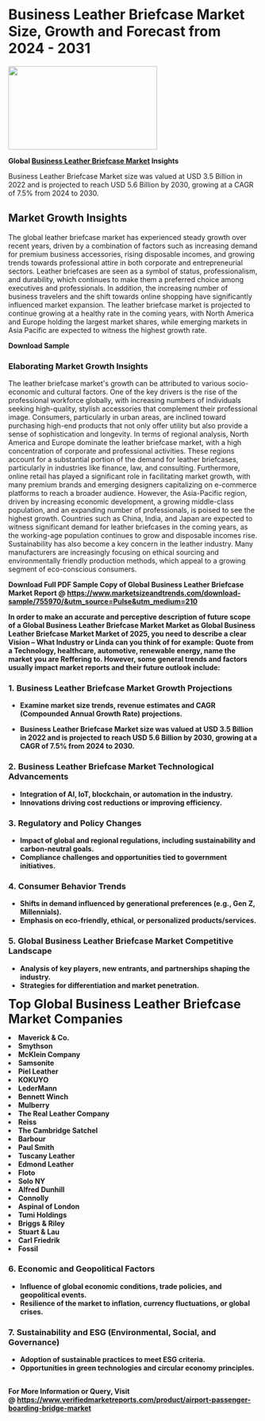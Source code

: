 <H1>Business Leather Briefcase Market Size, Growth and Forecast from 2024 - 2031</H1><img class="aligncenter size-medium wp-image-584254" src="https://thirdeyenews.in/wp-content/uploads/2024/09/Global-Market-Research-300x168.jpeg" alt="" width="300" height="168" /><p><strong>Global&nbsp;<a href="https://www.marketsizeandtrends.com/download-sample/755970/&amp;utm_source=Pulse&amp;utm_medium=210">Business Leather Briefcase Market</a> Insights</strong></p><p>Business Leather Briefcase Market size was valued at USD 3.5 Billion in 2022 and is projected to reach USD 5.6 Billion by 2030, growing at a CAGR of 7.5% from 2024 to 2030.</p><p><h2>Market Growth Insights</h2> <p>The global leather briefcase market has experienced steady growth over recent years, driven by a combination of factors such as increasing demand for premium business accessories, rising disposable incomes, and growing trends towards professional attire in both corporate and entrepreneurial sectors. Leather briefcases are seen as a symbol of status, professionalism, and durability, which continues to make them a preferred choice among executives and professionals. In addition, the increasing number of business travelers and the shift towards online shopping have significantly influenced market expansion. The leather briefcase market is projected to continue growing at a healthy rate in the coming years, with North America and Europe holding the largest market shares, while emerging markets in Asia Pacific are expected to witness the highest growth rate.</p> <p><strong>Download Sample</strong></p> <h3>Elaborating Market Growth Insights</h3> <p>The leather briefcase market's growth can be attributed to various socio-economic and cultural factors. One of the key drivers is the rise of the professional workforce globally, with increasing numbers of individuals seeking high-quality, stylish accessories that complement their professional image. Consumers, particularly in urban areas, are inclined toward purchasing high-end products that not only offer utility but also provide a sense of sophistication and longevity. In terms of regional analysis, North America and Europe dominate the leather briefcase market, with a high concentration of corporate and professional activities. These regions account for a substantial portion of the demand for leather briefcases, particularly in industries like finance, law, and consulting. Furthermore, online retail has played a significant role in facilitating market growth, with many premium brands and emerging designers capitalizing on e-commerce platforms to reach a broader audience. However, the Asia-Pacific region, driven by increasing economic development, a growing middle-class population, and an expanding number of professionals, is poised to see the highest growth. Countries such as China, India, and Japan are expected to witness significant demand for leather briefcases in the coming years, as the working-age population continues to grow and disposable incomes rise. Sustainability has also become a key concern in the leather industry. Many manufacturers are increasingly focusing on ethical sourcing and environmentally friendly production methods, which appeal to a growing segment of eco-conscious consumers.</p> <p><strong></p><p><span class=""><strong>Download Full PDF Sample Copy of Global Business Leather Briefcase Market Report</strong> @ <a href="https://www.marketsizeandtrends.com/download-sample/755970/&amp;utm_source=Pulse&amp;utm_medium=210" target="_blank">https://www.marketsizeandtrends.com/download-sample/755970/&amp;utm_source=Pulse&amp;utm_medium=210</a></span></p><p>In order to make an accurate and perceptive description of future scope of a Global&nbsp;Business Leather Briefcase Market Market as Global&nbsp;Business Leather Briefcase Market Market of 2025, you need to describe a clear Vision &ndash; What Industry or Linda can you think of for example: Quote from a Technology, healthcare, automotive, renewable energy, name the market you are Reffering to. However, some general trends and factors usually impact market reports and their future outlook include:</p><h3>1.&nbsp;<strong>Business Leather Briefcase Market Growth Projections</strong></h3><ul><li>Examine market size trends, revenue estimates and CAGR (Compounded Annual Growth Rate) projections.</li><li><p>Business Leather Briefcase Market size was valued at USD 3.5 Billion in 2022 and is projected to reach USD 5.6 Billion by 2030, growing at a CAGR of 7.5% from 2024 to 2030.</p></li></ul><h3>2.&nbsp;<strong>Business Leather Briefcase Market Technological Advancements</strong></h3><ul><li>Integration of AI, IoT, blockchain, or automation in the industry.</li><li>Innovations driving cost reductions or improving efficiency.</li></ul><h3>3.&nbsp;<strong>Regulatory and Policy Changes</strong></h3><ul><li>Impact of global and regional regulations, including sustainability and carbon-neutral goals.</li><li>Compliance challenges and opportunities tied to government initiatives.</li></ul><h3>4.&nbsp;<strong>Consumer Behavior Trends</strong></h3><ul><li>Shifts in demand influenced by generational preferences (e.g., Gen Z, Millennials).</li><li>Emphasis on eco-friendly, ethical, or personalized products/services.</li></ul><h3>5.&nbsp;<strong>Global Business Leather Briefcase Market Competitive Landscape</strong></h3><ul><li>Analysis of key players, new entrants, and partnerships shaping the industry.</li><li>Strategies for differentiation and market penetration.</li></ul><p data-pm-slice="1 1 []"><span style="color: inherit; font-family: inherit; font-size: 25px;">Top Global Business Leather Briefcase Market Companies</span></p><div class="" data-test-id=""><p><li>Maverick & Co.</li><li> Smythson</li><li> McKlein Company</li><li> Samsonite</li><li> Piel Leather</li><li> KOKUYO</li><li> LederMann</li><li> Bennett Winch</li><li> Mulberry</li><li> The Real Leather Company</li><li> Reiss</li><li> The Cambridge Satchel</li><li> Barbour</li><li> Paul Smith</li><li> Tuscany Leather</li><li> Edmond Leather</li><li> Floto</li><li> Solo NY</li><li> Alfred Dunhill</li><li> Connolly</li><li> Aspinal of London</li><li> Tumi Holdings</li><li> Briggs & Riley</li><li> Stuart & Lau</li><li> Carl Friedrik</li><li> Fossil</li></p></div><h3>6.&nbsp;<strong>Economic and Geopolitical Factors</strong></h3><ul><li>Influence of global economic conditions, trade policies, and geopolitical events.</li><li>Resilience of the market to inflation, currency fluctuations, or global crises.</li></ul><h3>7.&nbsp;<strong>Sustainability and ESG (Environmental, Social, and Governance)</strong></h3><ul><li>Adoption of sustainable practices to meet ESG criteria.</li><li>Opportunities in green technologies and circular economy principles.</li></ul><h2><strong style="font-size: 14px;">For More Information or Query, Visit @&nbsp;</strong><a style="background-color: #ffffff; font-size: 14px;" href="https://www.marketsizeandtrends.com/report/business-leather-briefcase-market/" target="_blank">https://www.verifiedmarketreports.com/product/airport-passenger-boarding-bridge-market</a></h2>
